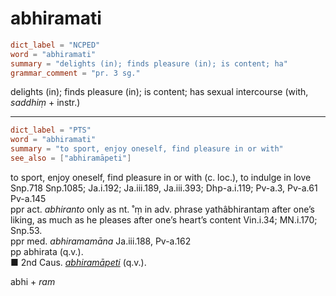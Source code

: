 # abhiramati

``` toml
dict_label = "NCPED"
word = "abhiramati"
summary = "delights (in); finds pleasure (in); is content; ha"
grammar_comment = "pr. 3 sg."
```

delights (in); finds pleasure (in); is content; has sexual intercourse (with, *saddhiṃ* \+ instr.)

--------------------

``` toml
dict_label = "PTS"
word = "abhiramati"
summary = "to sport, enjoy oneself, find pleasure in or with"
see_also = ["abhiramāpeti"]
```

to sport, enjoy oneself, find pleasure in or with (c. loc.), to indulge in love Snp.718 Snp.1085; Ja.i.192; Ja.iii.189, Ja.iii.393; Dhp\-a.i.119; Pv\-a.3, Pv\-a.61 Pv\-a.145  
ppr act. *abhiranto* only as nt. ˚ṃ in adv. phrase yathâbhirantaṃ after one’s liking, as much as he pleases after one’s heart’s content Vin.i.34; MN.i.170; Snp.53.  
ppr med. *abhiramamāna* Ja.iii.188, Pv\-a.162  
pp abhirata (q.v.).  
■ 2nd Caus. *[abhiramāpeti](abhiramāpeti.md)* (q.v.).

abhi \+ *ram*

